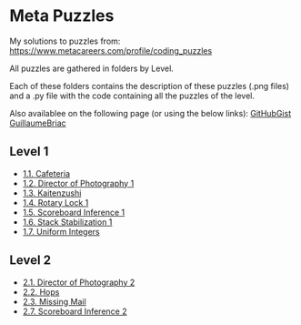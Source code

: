 # Meta Puzzles

My solutions to puzzles from: https://www.metacareers.com/profile/coding_puzzles

All puzzles are gathered in folders by Level.

Each of these folders contains the description of these puzzles (.png files) and a .py file with the code containing all the puzzles of the level.

Also availablee on the following page (or using the below links): [GitHubGist GuillaumeBriac](https://gist.github.com/GuillaumeBriac)

## Level 1
- [1.1. Cafeteria](https://gist.github.com/GuillaumeBriac/b065404fca3ca3013047ec3520763aca)
- [1.2. Director of Photography 1](https://gist.github.com/GuillaumeBriac/45e3e00ce864bbc610392aa7aeac291c)
- [1.3. Kaitenzushi](https://gist.github.com/GuillaumeBriac/475e5bf446829387122b6eca191d95c1)
- [1.4. Rotary Lock 1](https://gist.github.com/GuillaumeBriac/f4f71e3ab869a258c6df8225acf2f248)
- [1.5. Scoreboard Inference 1](https://gist.github.com/GuillaumeBriac/d2d04a46ebafba7f26b21eea3f98152d)
- [1.6. Stack Stabilization 1](https://gist.github.com/GuillaumeBriac/ec97624f99f582680d50f26181c3d47e)
- [1.7. Uniform Integers](https://gist.github.com/GuillaumeBriac/40c8ba4bde9da51dcf2729e34c1f1675)

## Level 2
- [2.1. Director of Photography 2](https://gist.github.com/GuillaumeBriac/138cfe9a4d7e78d325763e491f556929)
- [2.2. Hops](https://gist.github.com/GuillaumeBriac/3e073ffdd38bd718d014bd4bb0161e22)
- [2.3. Missing Mail](https://gist.github.com/GuillaumeBriac/cbeb2192aec2bb5ddccad17333fad975)
- [2.7. Scoreboard Inference 2](https://gist.github.com/GuillaumeBriac/c9836162556a9c42e7e6d7c040550857)
